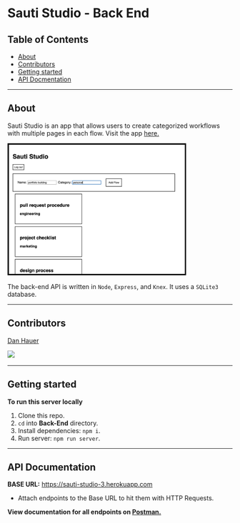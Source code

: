 # Sauti Studio - Back End

## Table of Contents

- [About](#About)
- [Contributors](#Contributors)
- [Getting started](#Getting-started)
- [API Docmentation](#API-Documentation)

---

## About

Sauti Studio is an app that allows users to create categorized workflows with multiple pages in each flow. Visit the app <a href='https://sauti-forms.now.sh/' target='_blank' >here.</a>

<img src="./img-sauti.jpg" width = "400" />

The back-end API is written in `Node`, `Express`, and `Knex`. It uses a `SQLite3` database.

---

## Contributors

[Dan Hauer](https://github.com/dlhauer)

[<img src="https://avatars0.githubusercontent.com/u/50860480?s=460&u=ab6997720219f59a214336ceb6088c308749c1f8&v=4" width = "200" />](https://github.com/dlhauer)

---

## Getting started

**To run this server locally**

1. Clone this repo.
1. `cd` into **Back-End** directory.
1. Install dependencies: `npm i`.
1. Run server: `npm run server`.

---

## API Documentation

**BASE URL:** https://sauti-studio-3.herokuapp.com

- Attach endpoints to the Base URL to hit them with HTTP Requests.

**View documentation for all endpoints on [Postman.](https://documenter.getpostman.com/view/10278156/SWTG6auL?version=latest)**

